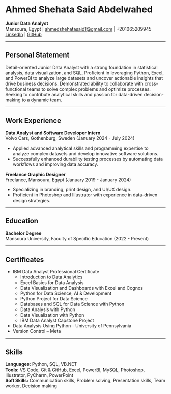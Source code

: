 # Ahmed Shehata Said Abdelwahed

**Junior Data Analyst**  
Mansoura, Egypt | ahmedshehatasaid1@gmail.com | +201065209945  
[LinkedIn](https://www.linkedin.com/in/ahmed-abdelwahed) | [GitHub](https://www.github.com/ahmed-abdelwahed1)

---

## Personal Statement

Detail-oriented Junior Data Analyst with a strong foundation in statistical analysis, data visualization, and SQL. Proficient in leveraging Python, Excel, and PowerBI to analyze large datasets and uncover actionable insights that drive business decisions. Demonstrated ability to collaborate with cross-functional teams to solve complex problems and optimize processes. Seeking to contribute analytical skills and passion for data-driven decision-making to a dynamic team.

---

## Work Experience

**Data Analyst and Software Developer Intern**  
Volvo Cars, Gothenburg, Sweden (January 2024 - July 2024)  
- Applied advanced analytical skills and programming expertise to analyze complex datasets and develop innovative software solutions.
- Successfully enhanced durability testing processes by automating data workflows and improving data accuracy.

**Freelance Graphic Designer**  
Freelance, Mansoura, Egypt (January 2019 - January 2024)  
- Specializing in branding, print design, and UI/UX design.
- Proficient in Photoshop and Illustrator with experience in data-driven design strategies.

---

## Education

**Bachelor Degree**  
Mansoura University, Faculty of Specific Education (2022 - Present)

---

## Certificates

- IBM Data Analyst Professional Certificate
  - Introduction to Data Analytics
  - Excel Basics for Data Analysis
  - Data Visualization and Dashboards with Excel and Cognos
  - Python for Data Science, AI & Development
  - Python Project for Data Science
  - Databases and SQL for Data Science with Python
  - Data Analysis with Python
  - Data Visualization with Python
  - IBM Data Analyst Capstone Project
- Data Analysis Using Python - University of Pennsylvania
- Version Control – Meta

---

## Skills

**Languages:** Python, SQL, VB.NET  
**Tools:** VS Code, Git & GitHub, Excel, PowerBI, MySQL, Photoshop, Illustrator, PyCharm, PowerPoint  
**Soft Skills:** Communication skills, Problem solving, Presentation skills, Team worker, Decision making
